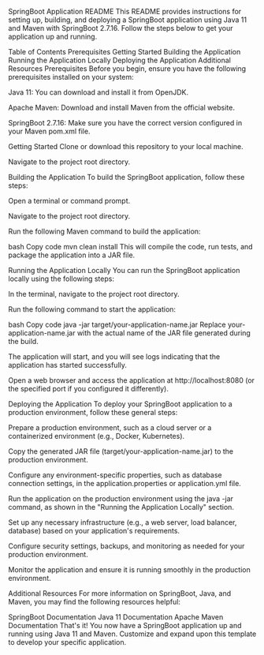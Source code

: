 
SpringBoot Application README
This README provides instructions for setting up, building, and deploying a SpringBoot application using Java 11 and Maven with SpringBoot 2.7.16. Follow the steps below to get your application up and running.

Table of Contents
Prerequisites
Getting Started
Building the Application
Running the Application Locally
Deploying the Application
Additional Resources
Prerequisites
Before you begin, ensure you have the following prerequisites installed on your system:

Java 11: You can download and install it from OpenJDK.

Apache Maven: Download and install Maven from the official website.

SpringBoot 2.7.16: Make sure you have the correct version configured in your Maven pom.xml file.

Getting Started
Clone or download this repository to your local machine.

Navigate to the project root directory.

Building the Application
To build the SpringBoot application, follow these steps:

Open a terminal or command prompt.

Navigate to the project root directory.

Run the following Maven command to build the application:

bash
Copy code
mvn clean install
This will compile the code, run tests, and package the application into a JAR file.

Running the Application Locally
You can run the SpringBoot application locally using the following steps:

In the terminal, navigate to the project root directory.

Run the following command to start the application:

bash
Copy code
java -jar target/your-application-name.jar
Replace your-application-name.jar with the actual name of the JAR file generated during the build.

The application will start, and you will see logs indicating that the application has started successfully.

Open a web browser and access the application at http://localhost:8080 (or the specified port if you configured it differently).

Deploying the Application
To deploy your SpringBoot application to a production environment, follow these general steps:

Prepare a production environment, such as a cloud server or a containerized environment (e.g., Docker, Kubernetes).

Copy the generated JAR file (target/your-application-name.jar) to the production environment.

Configure any environment-specific properties, such as database connection settings, in the application.properties or application.yml file.

Run the application on the production environment using the java -jar command, as shown in the "Running the Application Locally" section.

Set up any necessary infrastructure (e.g., a web server, load balancer, database) based on your application's requirements.

Configure security settings, backups, and monitoring as needed for your production environment.

Monitor the application and ensure it is running smoothly in the production environment.

Additional Resources
For more information on SpringBoot, Java, and Maven, you may find the following resources helpful:

SpringBoot Documentation
Java 11 Documentation
Apache Maven Documentation
That's it! You now have a SpringBoot application up and running using Java 11 and Maven. Customize and expand upon this template to develop your specific application.